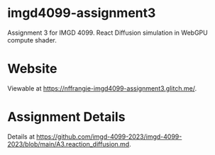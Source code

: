 # imgd4099-assignment3
Assignment 3 for IMGD 4099. React Diffusion simulation in WebGPU compute shader.

# Website
Viewable at https://nffrangie-imgd4099-assignment3.glitch.me/.

# Assignment Details
Details at https://github.com/imgd-4099-2023/imgd-4099-2023/blob/main/A3.reaction_diffusion.md.
